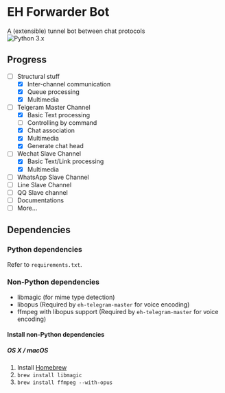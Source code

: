 # EH Forwarder Bot
A (extensible) tunnel bot between chat protocols  
![Python 3.x](https://img.shields.io/badge/Python-3.x-blue.svg)

## Progress
- [ ] Structural stuff
    - [x] Inter-channel communication
    - [x] Queue processing
    - [x] Multimedia
- [ ] Telgeram Master Channel
    - [x] Basic Text processing
    - [ ] Controlling by command
    - [x] Chat association
    - [x] Multimedia
    - [x] Generate chat head
- [ ] Wechat Slave Channel
    - [x] Basic Text/Link processing
    - [x] Multimedia
- [ ] WhatsApp Slave Channel
- [ ] Line Slave Channel
- [ ] QQ Slave channel
- [ ] Documentations
- [ ] More...

## Dependencies

### Python dependencies
Refer to `requirements.txt`.

### Non-Python dependencies
* libmagic (for mime type detection)
* libopus (Required by `eh-telegram-master` for voice encoding)
* ffmpeg with libopus support (Required by `eh-telegram-master` for voice encoding)

#### Install non-Python dependencies
##### OS X / macOS

1. Install [Homebrew](https://brew.sh)
2. `brew install libmagic`
3. `brew install ffmpeg --with-opus`